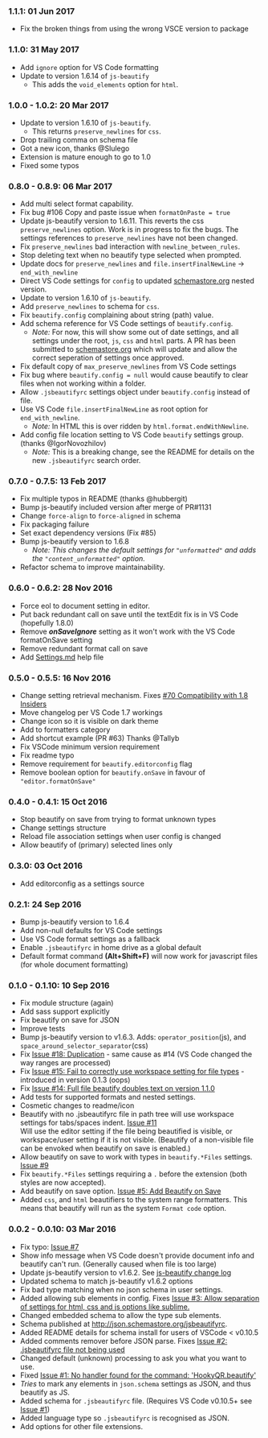 ### 1.1.1: 01 Jun 2017
* Fix the broken things from using the wrong VSCE version to package

### 1.1.0: 31 May 2017
* Add `ignore` option for VS Code formatting
* Update to version 1.6.14 of `js-beautify`
  * This adds the `void_elements` option for `html`.

### 1.0.0 - 1.0.2: 20 Mar 2017
* Update to version 1.6.10 of `js-beautify`.
  * This returns `preserve_newlines` for `css`.
* Drop trailing comma on schema file
* Got a new icon, thanks @Slulego
* Extension is mature enough to go to 1.0
* Fixed some typos

### 0.8.0 - 0.8.9: 06 Mar 2017
* Add multi select format capability.
* Fix bug #106 Copy and paste issue when `formatOnPaste = true`
* Update js-beautify version to 1.6.11. This reverts the css `preserve_newlines` option. Work is in progress to fix the bugs. The settings references to `preserve_newlines` have not been changed.
* Fix `preserve_newlines` bad interaction with `newline_between_rules`.
* Stop deleting text when no beautify type selected when prompted.
* Update docs for `preserve_newlines` and `file.insertFinalNewLine` -> `end_with_newline`
* Direct VS Code settings for `config` to updated [schemastore.org](https://github.com/HookyQR/VSCodeBeautify/blob/master/schemastore.org) nested version.
* Update to version 1.6.10 of `js-beautify`.
* Add `preserve_newlines` to schema for `css`.
* Fix `beautify.config` complaining about string (path) value.
* Add schema reference for VS Code settings of `beautify.config`.
  * *Note:* For now, this will show some out of date settings, and all settings under the root, `js`, `css` and `html` parts. A PR has been submitted to [schemastore.org](http://schemastore.org) which will update and allow the correct seperation of settings once approved.
* Fix default copy of `max_preserve_newlines` from VS Code settings
* Fix bug where `beautify.config = null` would cause beautify to clear files when not working within a folder.
* Allow `.jsbeautifyrc` settings object under `beautify.config` instead of file.
* Use VS Code `file.insertFinalNewLine` as root option for `end_with_newline`.
  * *Note:* In HTML this is over ridden by `html.format.endWithNewline`.
* Add config file location setting to VS Code `beautify` settings group. (thanks @IgorNovozhilov)
  * *Note:* This is a breaking change, see the README for details on the new `.jsbeautifyrc` search order.

### 0.7.0 - 0.7.5: 13 Feb 2017
* Fix multiple typos in README (thanks @hubbergit)
* Bump js-beautify included version after merge of PR#1131
* Change `force-align` to `force-aligned` in schema
* Fix packaging failure
* Set exact dependency versions (Fix #85)
* Bump js-beautify version to 1.6.8
  * _*Note:* This changes the default settings for `"unformatted"` and adds the `"content_unformatted"` option._
* Refactor schema to improve maintainability.

### 0.6.0 - 0.6.2: 28 Nov 2016
* Force eol to document setting in editor.
* Put back redundant call on save until the textEdit fix is in VS Code (hopefully 1.8.0)
* Remove ***onSaveIgnore*** setting as it won't work with the VS Code formatOnSave setting
* Remove redundant format call on save
* Add [Settings.md](https://github.com/HookyQR/VSCodeBeautify/blob/master/Settings.md) help file

### 0.5.0 - 0.5.5: 16 Nov 2016
* Change setting retrieval mechanism. Fixes [#70 Compatibility with 1.8 Insiders](https://github.com/HookyQR/VSCodeBeautify/issues/70)
* Move changelog per VS Code 1.7 workings
* Change icon so it is visible on dark theme
* Add to formatters category
* Add shortcut example (PR #63) Thanks @Tallyb
* Fix VSCode minimum version requirement
* Fix readme typo
* Remove requirement for `beautify.editorconfig` flag
* Remove boolean option for `beautify.onSave` in favour of `"editor.formatOnSave"`

### 0.4.0 - 0.4.1: 15 Oct 2016
* Stop beautify on save from trying to format unknown types
* Change settings structure
* Reload file association settings when user config is changed
* Allow beautify of (primary) selected lines only

### 0.3.0: 03 Oct 2016
* Add editorconfig as a settings source

### 0.2.1: 24 Sep 2016
* Bump js-beautify version to 1.6.4
* Add non-null defaults for VS Code settings
* Use VS Code format settings as a fallback
* Enable `.jsbeautifyrc` in home drive as a global default
* Default format command **(Alt+Shift+F)** will now work for javascript files (for whole document formatting)

### 0.1.0 - 0.1.10: 10 Sep 2016
* Fix module structure (again)
* Add sass support explicitly
* Fix beautify on save for JSON
* Improve tests
* Bump js-beautify version to v1.6.3. Adds: `operator_position`(js), and `space_around_selector_separator`(css)
* Fix [Issue #18: Duplication](https://github.com/HookyQR/VSCodeBeautify/issues/18) - same cause as #14 (VS Code changed the way ranges are processed)
* Fix [Issue #15: Fail to correctly use workspace setting for file types](https://github.com/HookyQR/VSCodeBeautify/issues/14) - introduced in version 0.1.3 (oops)
* Fix [Issue #14: Full file beautify doubles text on version 1.1.0](https://github.com/HookyQR/VSCodeBeautify/issues/14)
* Add tests for supported formats and nested settings.
* Cosmetic changes to readme/icon
* Beautify with no .jsbeautifyrc file in path tree will use workspace settings for tabs/spaces indent. [Issue #11](https://github.com/HookyQR/VSCodeBeautify/issues/11)<br>Will use the editor setting if the file being beautified is visible, or workspace/user setting if it is not visible. (Beautify of a non-visible file can be envoked when beautify on save is enabled.)
* Allow beautify on save to work with types in `beautify.*Files` settings. [Issue #9](https://github.com/HookyQR/VSCodeBeautify/issues/9)
* Fix `beautify.*Files` settings requiring a `.` before the extension (both styles are now accepted).
* Add beautify on save option. [Issue #5: Add Beautify on Save](https://github.com/HookyQR/VSCodeBeautify/issues/5)
* Added `css`, and `html` beautifiers to the system range formatters. This means that beautify will run as the system `Format code` option.

### 0.0.2 - 0.0.10: 03 Mar 2016
* Fix typo: [Issue #7](https://github.com/HookyQR/VSCodeBeautify/pull/7)
* Show info message when VS Code doesn't provide document info and beautify can't run. (Generally caused when file is too large)
* Update js-beautify version to v1.6.2. See [js-beautify change log](https://github.com/beautify-web/js-beautify/blob/852919d2241476d877656312238f4539688abba1/CHANGELOG.md)
* Updated schema to match js-beautify v1.6.2 options
* Fix bad type matching when no json schema in user settings.
* Added allowing sub elements in config. Fixes [Issue #3: Allow separation of settings for html, css and js options like sublime.](https://github.com/HookyQR/VSCodeBeautify/issues/3)
* Changed embedded schema to allow the type sub elements.
* Schema published at http://json.schemastore.org/jsbeautifyrc.
* Added README details for schema install for users of VSCode < v0.10.5
* Added comments remover before JSON parse. Fixes [Issue #2: .jsbeautifyrc file not being used](https://github.com/HookyQR/VSCodeBeautify/issues/2)
* Changed default (unknown) processing to ask you what you want to use.
* Fixed [Issue #1: No handler found for the command: 'HookyQR.beautify'](https://github.com/HookyQR/VSCodeBeautify/issues/1)
* _Tries_ to mark any elements in `json.schema` settings as JSON, and thus beautify as JS.
* Added schema for `.jsbeautifyrc` file. (Requires VS Code v0.10.5+ see [Issue #1](https://github.com/HookyQR/VSCodeBeautify/issues/1))
* Added language type so `.jsbeautifyrc` is recognised as JSON.
* Add options for other file extensions.
